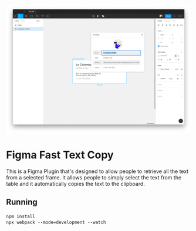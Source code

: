 ![Screenshot of Figma Fast Copy](images/figma-fast-copy.png)

# Figma Fast Text Copy

This is a Figma Plugin that's designed to allow people to retrieve all the text from a selected frame. It allows people to simply select the text from the table and it automatically copies the text to the clipboard.

## Running

```
npm install
npx webpack --mode=development --watch
```